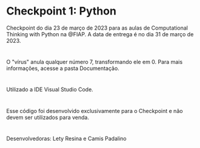 # Checkpoint 1: Python 
Checkpoint do dia 23 de março de 2023 para as aulas de Computational Thinking with Python na @FIAP.
A data de entrega é no dia 31 de março de 2023.
#
O "vírus" anula qualquer número 7, transformando ele em 0. Para mais informações, acesse a pasta Documentação.
#
Utilizado a IDE Visual Studio Code.
#
Esse código foi desenvolvido exclusivamente para o Checkpoint e não devem ser utilizados para venda.
#
Desenvolvedoras: Lety Resina e Camis Padalino
